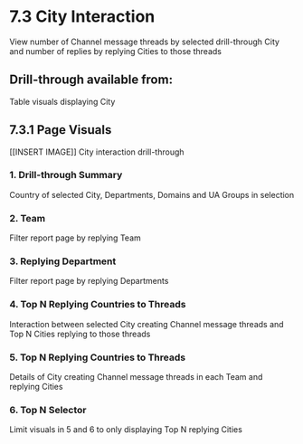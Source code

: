 # 7.3 City Interaction
View number of Channel message threads by selected drill-through City and number of replies by replying Cities to those threads

## Drill-through available from: 
Table visuals displaying City

## 7.3.1 Page Visuals

[[INSERT IMAGE]] City interaction drill-through

### 1.	Drill-through Summary
Country of selected City, Departments, Domains and UA Groups in selection

### 2.	Team
Filter report page by replying Team

### 3.	Replying Department
Filter report page by replying Departments

### 4.	Top N Replying Countries to Threads
Interaction between selected City creating Channel message threads and Top N Cities replying to those threads

### 5.	Top N Replying Countries to Threads
Details of City creating Channel message threads in each Team and replying Cities

### 6.	Top N Selector
Limit visuals in 5 and 6 to only displaying Top N replying Cities

